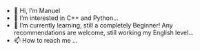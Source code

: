- 👋 Hi, I’m Manuel
- 👀 I’m interested in C++ and Python...
- 🌱 I’m currently learning, still a completely
Beginner! Any recommendations are welcome, still working my English level...
- 📫 How to reach me ...

<!---
ScipioVE/ScipioVE is a ✨ special ✨ repository because its `README.md` (this file) appears on your GitHub profile.
You can click the Preview link to take a look at your changes.
--->
